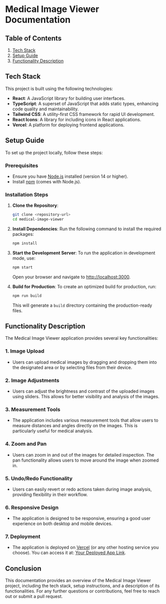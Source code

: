 # Medical Image Viewer Documentation

## Table of Contents

1. [Tech Stack](#tech-stack)
2. [Setup Guide](#setup-guide)
3. [Functionality Description](#functionality-description)

## Tech Stack

This project is built using the following technologies:

- **React**: A JavaScript library for building user interfaces.
- **TypeScript**: A superset of JavaScript that adds static types, enhancing code quality and maintainability.
- **Tailwind CSS**: A utility-first CSS framework for rapid UI development.
- **React Icons**: A library for including icons in React applications.
- **Vercel**: A platform for deploying frontend applications.

## Setup Guide

To set up the project locally, follow these steps:

### Prerequisites

- Ensure you have [Node.js](https://nodejs.org/) installed (version 14 or higher).
- Install [npm](https://www.npmjs.com/) (comes with Node.js).

### Installation Steps

1. **Clone the Repository**:
   ```bash
   git clone <repository-url>
   cd medical-image-viewer
   ```

2. **Install Dependencies**:
   Run the following command to install the required packages:
   ```bash
   npm install
   ```

3. **Start the Development Server**:
   To run the application in development mode, use:
   ```bash
   npm start
   ```
   Open your browser and navigate to [http://localhost:3000](http://localhost:3000).

4. **Build for Production**:
   To create an optimized build for production, run:
   ```bash
   npm run build
   ```
   This will generate a `build` directory containing the production-ready files.

## Functionality Description

The Medical Image Viewer application provides several key functionalities:

### 1. Image Upload
- Users can upload medical images by dragging and dropping them into the designated area or by selecting files from their device.

### 2. Image Adjustments
- Users can adjust the brightness and contrast of the uploaded images using sliders. This allows for better visibility and analysis of the images.

### 3. Measurement Tools
- The application includes various measurement tools that allow users to measure distances and angles directly on the images. This is particularly useful for medical analysis.

### 4. Zoom and Pan
- Users can zoom in and out of the images for detailed inspection. The pan functionality allows users to move around the image when zoomed in.

### 5. Undo/Redo Functionality
- Users can easily revert or redo actions taken during image analysis, providing flexibility in their workflow.

### 6. Responsive Design
- The application is designed to be responsive, ensuring a good user experience on both desktop and mobile devices.

### 7. Deployment
- The application is deployed on [Vercel](https://vercel.com) (or any other hosting service you choose). You can access it at: [Your Deployed App Link](https://med-image.vercel.app/).

## Conclusion

This documentation provides an overview of the Medical Image Viewer project, including the tech stack, setup instructions, and a description of its functionalities. For any further questions or contributions, feel free to reach out or submit a pull request.
